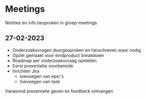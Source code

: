 # Meetings 

Notities en info besproken in groep meetings

## 27-02-2023

- Onderzoeksvragen doorgesproken en herschreven waar nodig
- Opzet gemaakt voor eindproduct breakdown
- Roadmap per onderzoeksvraag opstellen
- Eerst presentatie voorbereide
- Inrichten Jira
  - toevoegen van epic's
  - toevoegen van task

Vanavond presentatie geven en feedback ontvangen 